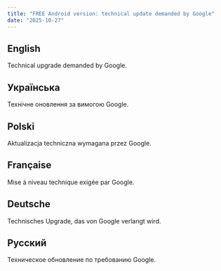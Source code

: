 ```yaml
---
title: "FREE Android version: technical update demanded by Google"
date: "2025-10-27"
---
```


## English

Technical upgrade demanded by Google.

## Українська

Технічне оновлення за вимогою Google.

## Polski

Aktualizacja techniczna wymagana przez Google.

## Française

Mise à niveau technique exigée par Google.

## Deutsche

Technisches Upgrade, das von Google verlangt wird.

## Русский

Техническое обновление по требованию Google.
